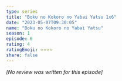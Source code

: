 ```yaml
---
type: series
title: "Boku no Kokoro no Yabai Yatsu 1x6"
date: "2023-05-07T09:30:05"
name: "Boku no Kokoro no Yabai Yatsu"
season: 1
episode: 6
rating: 4
ratingEmoji: ⭐️⭐️⭐️⭐️
share: false
---
```


_[No review was written for this episode]_
